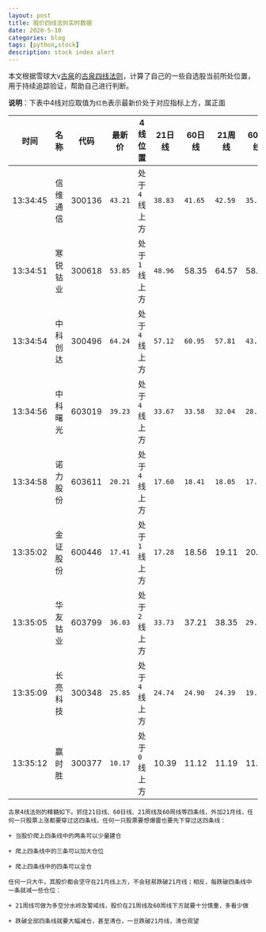 ```yaml
---
layout: post
title: 股价四线法则实时数据
date: 2020-5-10
categories: blog
tags: [python,stock]
description: stock index alert
---
```



本文根据雪球大v[古泉](https://xueqiu.com/u/7148646888)的[古泉四线法则](https://xueqiu.com/7148646888/130498192)，计算了自己的一些自选股当前所处位置，用于持续追踪验证，帮助自己进行判断。

**说明**：下表中4线对应取值为`红色`表示最新价处于对应指标上方，属正面

时间|名称|代码|最新价|4线位置|21日线|60日线|21周线|60周线
---|---|---|---|---|---|---|---|---
13:34:45|信维通信|300136|`43.21`|处于`4`线上方|`38.83`|`41.65`|`42.59`|`35.42`
13:34:51|寒锐钴业|300618|`53.85`|处于`1`线上方|`48.96`|58.35|64.57|58.32
13:34:54|中科创达|300496|`64.24`|处于`4`线上方|`57.12`|`60.95`|`57.81`|`43.19`
13:34:56|中科曙光|603019|`39.23`|处于`4`线上方|`33.67`|`33.58`|`32.04`|`28.36`
13:34:58|诺力股份|603611|`20.21`|处于`4`线上方|`17.60`|`18.41`|`18.05`|`17.31`
13:35:02|金证股份|600446|`17.41`|处于`1`线上方|`17.28`|18.56|19.11|20.49
13:35:05|华友钴业|603799|`36.03`|处于`2`线上方|`33.73`|37.21|38.35|`29.94`
13:35:09|长亮科技|300348|`25.85`|处于`4`线上方|`24.74`|`24.90`|`24.39`|`19.13`
13:35:12|赢时胜|300377|`10.17`|处于`0`线上方|10.39|11.12|11.19|11.61

```
古泉4线法则的精髓如下。抓住21日线、60日线、21周线及60周线等四条线，外加21月线，任何一只股票上涨都要穿过这四条线，任何一只股票要想爆雷也要先下穿过这四条线：

+ 当股价爬上四条线中的两条可以少量建仓

+ 爬上四条线中的三条可以加大仓位

+ 爬上四条线中的四条可以全仓

任何一只大牛，其股价都会坚守在21月线上方，不会轻易跌破21月线；相反，每跌破四条线中一条就减一些仓位：

+ 21周线可做为多空分水岭及警戒线，股价在21周线及60周线下方就要十分慎重，多看少做

+ 跌破全部四条线就要大幅减仓，甚至清仓，一旦跌破21月线，清仓观望
```